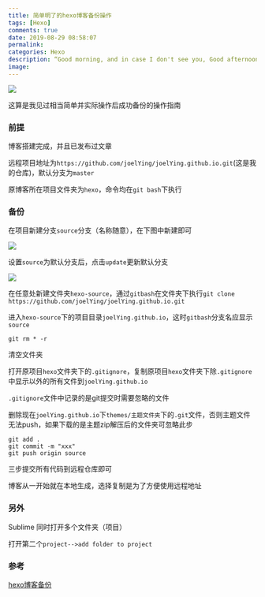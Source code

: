 ```yaml
---
title: 简单明了的hexo博客备份操作
tags: [Hexo]
comments: true
date: 2019-08-29 08:58:07
permalink:
categories: Hexo
description: “Good morning, and in case I don't see you, Good afternoon, Good evening, And good night.”
image:
---
```


<img class="joel-img" src="http://pw407zrf4.bkt.clouddn.com/20190829-3.jpg">

<!-- more -->

<p id="div-border-left-red">这算是我见过相当简单并实际操作后成功备份的操作指南</p>

### 前提

博客搭建完成，并且已发布过文章

远程项目地址为`https://github.com/joelYing/joelYing.github.io.git`(这是我的仓库)，默认分支为`master`

原博客所在项目文件夹为`hexo`，命令均在`git bash`下执行

### 备份

在项目新建分支`source`分支（名称随意），在下图中新建即可

![](http://pw407zrf4.bkt.clouddn.com/20190829-1.png)

设置`source`为默认分支后，点击`update`更新默认分支

![](http://pw407zrf4.bkt.clouddn.com/20190829-2.png)

在任意处新建文件夹`hexo-source`，通过`gitbash`在文件夹下执行`git clone https://github.com/joelYing/joelYing.github.io.git`

进入`hexo-source`下的项目目录`joelYing.github.io`，这时`gitbash`分支名应显示`source`

```
git rm * -r
```
清空文件夹

打开原项目`hexo`文件夹下的`.gitignore`，复制原项目`hexo`文件夹下除`.gitignore`中显示以外的所有文件到`joelYing.github.io`

`.gitignore`文件中记录的是git提交时需要忽略的文件

删除现在`joelYing.github.io`下`themes/主题文件夹`下的`.git`文件，否则主题文件无法push，如果下载的是主题zip解压后的文件夹可忽略此步

```
git add .
git commit -m "xxx"
git push origin source
```

三步提交所有代码到远程仓库即可

博客从一开始就在本地生成，选择复制是为了方便使用远程地址

### 另外

Sublime 同时打开多个文件夹（项目）

打开第二个`project-->add folder to project`

### 参考

[hexo博客备份](https://www.jianshu.com/p/f4214a85eb0e)
